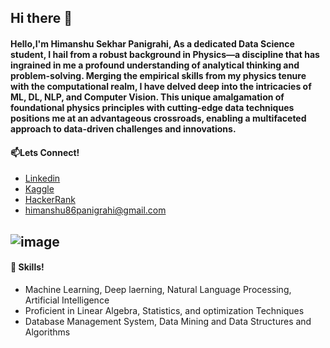 ## Hi there 👋
#### Hello,I'm Himanshu Sekhar Panigrahi, As a dedicated Data Science student, I hail from a robust background in Physics—a discipline that has ingrained in me a profound understanding of analytical thinking and problem-solving. Merging the empirical skills from my physics tenure with the computational realm, I have delved deep into the intricacies of ML, DL, NLP, and Computer Vision. This unique amalgamation of foundational physics principles with cutting-edge data techniques positions me at an advantageous crossroads, enabling a multifaceted approach to data-driven challenges and innovations.
#### 📫Lets Connect!
- [Linkedin](https://www.linkedin.com/in/himanshu-sekhar-panigrahi-4830a4255/)
- [Kaggle](https://www.kaggle.com/himanshupanigrahi)
- [HackerRank](https://www.hackerrank.com/himanshu86panig1)
- himanshu86panigrahi@gmail.com
## ![image](https://github.com/himanshu9178/himanshu9178/assets/118620631/870888da-aa2e-4f07-b140-f6f2b54fb86c)



#### 🧰 Skills!
- Machine Learning, Deep laerning, Natural Language Processing, Artificial Intelligence
- Proficient in Linear Algebra, Statistics, and optimization Techniques
- Database Management System, Data Mining and Data Structures and Algorithms
